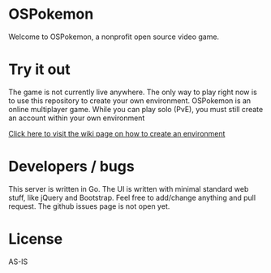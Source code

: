 # OSPokemon

Welcome to OSPokemon, a nonprofit open source video game.

# Try it out

The game is not currently live anywhere. The only way to play right now is to use this repository to create your own environment. OSPokemon is an online multiplayer game. While you can play solo (PvE), you must still create an account within your own environment

[Click here to visit the wiki page on how to create an environment](https://github.com/OSPokemon/ospokemon/wiki/How-to-run-a-server)

# Developers / bugs

This server is written in Go. The UI is written with minimal standard web stuff, like jQuery and Bootstrap. Feel free to add/change anything and pull request. The github issues page is not open yet.

# License

AS-IS